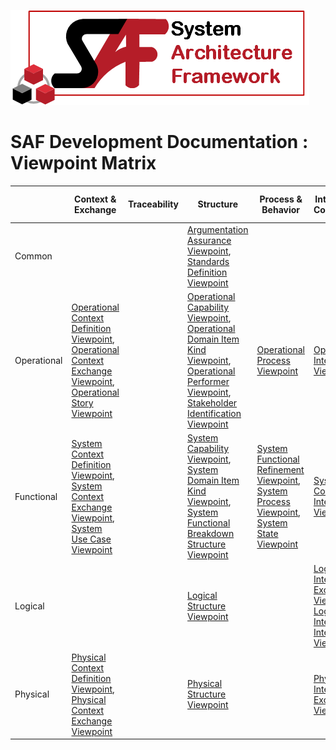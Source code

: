 ![System Architecture Framework](../../diagrams/Logo_SAF.png)
# SAF Development Documentation : Viewpoint Matrix
||Context & Exchange|Traceability|Structure|Process & Behavior|Interaction & Collaboration|Interface|Requirement|Security & Safety|Mapping & Crossreference|Taxonomy|
|---|---|---|---|---|---|---|---|---|---|---|
| Common|  |  | [Argumentation Assurance Viewpoint](Argumentation-Assurance-Viewpoint.md), [Standards Definition Viewpoint](Standards-Definition-Viewpoint.md) |  |  |  |  |  |  |  |
| Operational| [Operational Context Definition Viewpoint](Operational-Context-Definition-Viewpoint.md), [Operational Context Exchange Viewpoint](Operational-Context-Exchange-Viewpoint.md), [Operational Story Viewpoint](Operational-Story-Viewpoint.md) |  | [Operational Capability Viewpoint](Operational-Capability-Viewpoint.md), [Operational Domain Item Kind Viewpoint](Operational-Domain-Item-Kind-Viewpoint.md), [Operational Performer Viewpoint](Operational-Performer-Viewpoint.md), [Stakeholder Identification Viewpoint](Stakeholder-Identification-Viewpoint.md) | [Operational Process Viewpoint](Operational-Process-Viewpoint.md) | [Operational Interaction Viewpoint](Operational-Interaction-Viewpoint.md) |  | [Stakeholder Requirement Viewpoint](Stakeholder-Requirement-Viewpoint.md) |  | [Operational Capability Traceability Viewpoint](Operational-Capability-Traceability-Viewpoint.md), [Operational Process Traceability Viewpoint](Operational-Process-Traceability-Viewpoint.md) |  |
| Functional| [System Context Definition Viewpoint](System-Context-Definition-Viewpoint.md), [System Context Exchange Viewpoint](System-Context-Exchange-Viewpoint.md), [System Use Case Viewpoint](System-Use-Case-Viewpoint.md) |  | [System Capability Viewpoint](System-Capability-Viewpoint.md), [System Domain Item Kind Viewpoint](System-Domain-Item-Kind-Viewpoint.md), [System Functional Breakdown Structure Viewpoint](System-Functional-Breakdown-Structure-Viewpoint.md) | [System Functional Refinement Viewpoint](System-Functional-Refinement-Viewpoint.md), [System Process Viewpoint](System-Process-Viewpoint.md), [System State Viewpoint](System-State-Viewpoint.md) | [System Context Interaction Viewpoint](System-Context-Interaction-Viewpoint.md) | [System Functional Interface Definition Viewpoint](System-Functional-Interface-Definition-Viewpoint.md) | [System Requirement Viewpoint](System-Requirement-Viewpoint.md) |  | [System Requirement Traceability Viewpoint](System-Requirement-Traceability-Viewpoint.md) |  |
| Logical|  |  | [Logical Structure Viewpoint](Logical-Structure-Viewpoint.md) |  | [Logical Internal Exchange Viewpoint](Logical-Internal-Exchange-Viewpoint.md), [Logical Internal Interaction Viewpoint](Logical-Internal-Interaction-Viewpoint.md) |  |  |  | [Logical Functional Assignment Viewpoint](Logical-Functional-Assignment-Viewpoint.md) |  |
| Physical| [Physical Context Definition Viewpoint](Physical-Context-Definition-Viewpoint.md), [Physical Context Exchange Viewpoint](Physical-Context-Exchange-Viewpoint.md) |  | [Physical Structure Viewpoint](Physical-Structure-Viewpoint.md) |  | [Physical Internal Exchange Viewpoint](Physical-Internal-Exchange-Viewpoint.md) |  |  |  | [Physical Functional Assignment Viewpoint](Physical-Functional-Assignment-Viewpoint.md), [Physical Logical Assignment Viewpoint](Physical-Logical-Assignment-Viewpoint.md) |  |
